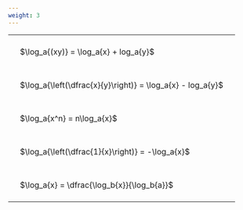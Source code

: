 ```yaml
---
weight: 3
---
```


<style type="text/css">
#T_4a6c2 th.col_heading {
  text-align: left;
  font-size: 1em;
}
#T_4a6c2 td {
  text-align: left;
  font-size: 1em;
  padding: 1.5em;
}
</style>
<table id="T_4a6c2">
  <thead>
  </thead>
  <tbody>
    <tr>
      <td id="T_4a6c2_row0_col0" class="data row0 col0" >$\log_a{(xy)} = \log_a{x} + log_a{y}$</td>
    </tr>
    <tr>
      <td id="T_4a6c2_row1_col0" class="data row1 col0" >$\log_a{\left(\dfrac{x}{y}\right)} = \log_a{x} - log_a{y}$</td>
    </tr>
    <tr>
      <td id="T_4a6c2_row2_col0" class="data row2 col0" >$\log_a{x^n} = n\log_a{x}$</td>
    </tr>
    <tr>
      <td id="T_4a6c2_row3_col0" class="data row3 col0" >$\log_a{\left(\dfrac{1}{x}\right)} = -\log_a{x}$</td>
    </tr>
    <tr>
      <td id="T_4a6c2_row4_col0" class="data row4 col0" >$\log_a{x} = \dfrac{\log_b{x}}{\log_b{a}}$</td>
    </tr>
  </tbody>
</table>
